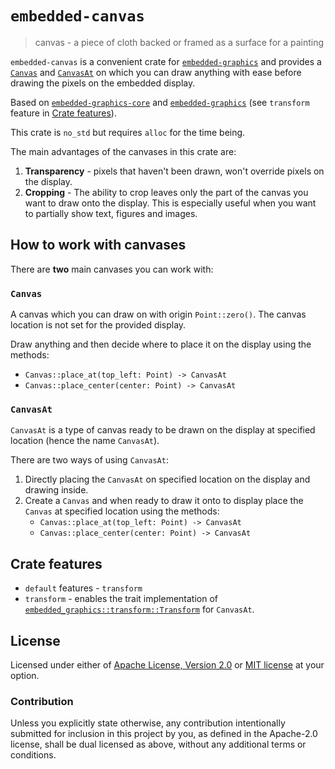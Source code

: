 # `embedded-canvas`
> canvas - a piece of cloth backed or framed as a surface for a painting

`embedded-canvas` is a convenient crate for [`embedded-graphics`]
and provides a [`Canvas`](#canvas) and [`CanvasAt`](#canvasat) on which you
can draw anything with ease before drawing the pixels on the embedded display.

Based on [`embedded-graphics-core`] and [`embedded-graphics`]
(see `transform` feature in [Crate features](#crate-features)).

This crate is `no_std` but requires `alloc` for the time being.

The main advantages of the canvases in this crate are:

1. **Transparency** - pixels that haven't been drawn, won't override pixels on the display.
2. **Cropping** - The ability to crop leaves only the part of the canvas you want to
  draw onto the display. This is especially useful when you want to
  partially show text, figures and images.

[`embedded-graphics`]: https://crates.io/crates/embedded-graphics
[`embedded-graphics-core`]: https://crates.io/crates/embedded-graphics-core
## How to work with canvases

There are **two** main canvases you can work with:

### `Canvas`

A canvas which you can draw on with origin `Point::zero()`.
The canvas location is not set for the provided display.

Draw anything and then decide where to place it on the display using the methods:
- `Canvas::place_at(top_left: Point) -> CanvasAt`
- `Canvas::place_center(center: Point) -> CanvasAt`

### `CanvasAt`

`CanvasAt` is a type of canvas ready to be drawn on the display at specified
location (hence the name `CanvasAt`).

There are two ways of using `CanvasAt`:

1. Directly placing the `CanvasAt` on specified location on the display and drawing inside.
2. Create a `Canvas` and when ready to draw it onto to display place the
  `Canvas` at specified location using the methods:
   - `Canvas::place_at(top_left: Point) -> CanvasAt`
   - `Canvas::place_center(center: Point) -> CanvasAt`

## Crate features
- `default` features - `transform`
- `transform` - enables the trait implementation of [`embedded_graphics::transform::Transform`] for `CanvasAt`.


[`embedded_graphics::transform::Transform`]: https://docs.rs/embedded-graphics/latest/embedded_graphics/transform/trait.Transform.html

## License

Licensed under either of [Apache License, Version 2.0](./LICENSE-APACHE)
or [MIT license](./LICENSE-MIT) at your option.

### Contribution

Unless you explicitly state otherwise, any contribution intentionally submitted
for inclusion in this project by you, as defined in the Apache-2.0 license,
shall be dual licensed as above, without any additional terms or conditions.